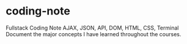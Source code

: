 # coding-note
Fullstack Coding Note
AJAX, JSON, API, DOM, HTML, CSS, Terminal
Document the major concepts I have learned throughout the courses.
